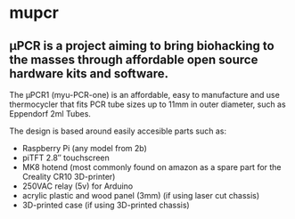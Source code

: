 # mupcr
## µPCR is a project aiming to bring biohacking to the masses through affordable open source hardware kits and software.

The µPCR1 (myu-PCR-one) is an affordable, easy to manufacture and use thermocycler that fits PCR tube sizes up to 11mm in outer diameter, such as Eppendorf 2ml Tubes.

The design is based around easily accesible parts such as:

- Raspberry Pi (any model from 2b)
- piTFT 2.8″ touchscreen
- MK8 hotend (most commonly found on amazon as a spare part for the Creality CR10 3D-printer)
- 250VAC relay (5v) for Arduino
- acrylic plastic and wood panel (3mm) (if using laser cut chassis)
- 3D-printed case (if using 3D-printed chassis)
